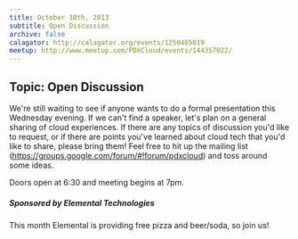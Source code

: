 ```yaml
---
title: October 10th, 2013
subtitle: Open Discussion
archive: false
calagator: http://calagator.org/events/1250465019
meetup: http://www.meetup.com/PDXCloud/events/144357022/
---
```


## Topic: Open Discussion
We're still waiting to see if anyone wants to do a formal presentation this Wednesday evening. If we can't find a speaker, let's plan on a general sharing of cloud experiences. If there are any topics of discussion you'd like to request, or if there are points you've learned about cloud tech that you'd like to share, please bring them! Feel free to hit up the mailing list (https://groups.google.com/forum/#!forum/pdxcloud) and toss around some ideas.

Doors open at 6:30 and meeting begins at 7pm.

##### Sponsored by Elemental Technologies

This month Elemental is providing free pizza and beer/soda, so join us!
